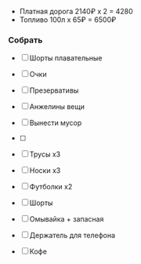 
- Платная дорога 2140₽ x 2 = 4280
- Топливо 100л х 65₽ = 6500₽

### Собрать
- [ ] Шорты плавательные
- [ ] Очки
- [ ] Презервативы
- [ ] Анжелины вещи
- [ ] Вынести мусор
- [ ] 

- [ ] Трусы х3
- [ ] Носки х3
- [ ] Футболки х2
- [ ] Шорты

- [ ] Омывайка + запасная
- [ ] Держатель для телефона
- [ ] Кофе
